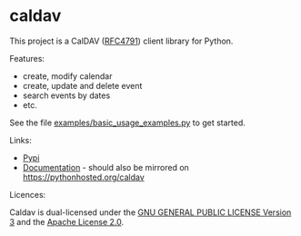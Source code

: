# caldav

This project is a CalDAV ([RFC4791](http://www.ietf.org/rfc/rfc4791.txt)) client library for Python.

Features:

 * create, modify calendar
 * create, update and delete event
 * search events by dates
 * etc.

See the file [examples/basic_usage_examples.py](examples/basic_usage_examples.py) to get started.

Links:

 * [Pypi](https://pypi.org/projects/caldav)
 * [Documentation](docs/index.rst) - should also be mirrored on https://pythonhosted.org/caldav

Licences:

Caldav is dual-licensed under the [GNU GENERAL PUBLIC LICENSE Version 3](COPYING.GPL) and the [Apache License 2.0](COPYING.APACHE).